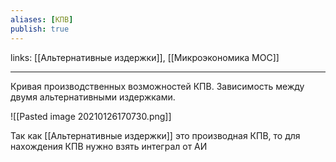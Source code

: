 ```yaml
---
aliases: [КПВ]
publish: true
---
```

links: [[Альтернативные издержки]], [[Микроэкономика MOC]]

---

Кривая производственных возможностей КПВ. Зависимость между двумя альтернативными издержками.

![[Pasted image 20210126170730.png]]

Так как [[Альтернативные издержки]] это производная КПВ, то для нахождения КПВ нужно взять интеграл от АИ

